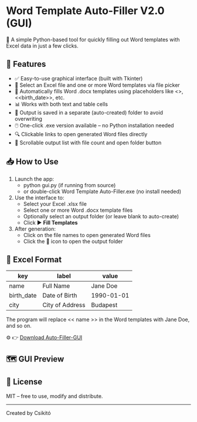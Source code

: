# Word Template Auto-Filler V2.0 (GUI)

📄 A simple Python-based tool for quickly filling out Word templates with Excel data in just a few clicks.

## 🚀 Features

- ✅ Easy-to-use graphical interface (built with Tkinter)
- 📄 Select an Excel file and one or more Word templates via file picker
- 🔁 Automatically fills Word .docx templates using placeholders like <<name>>, <<birth_date>>, etc.
- 📊 Works with both text and table cells
- 📂 Output is saved in a separate (auto-created) folder to avoid overwriting
- 🖱️ One-click .exe version available – no Python installation needed
- 🔍 Clickable links to open generated Word files directly
- 🧭 Scrollable output list with file count and open folder button

## 📥 How to Use

1. Launch the app:
    - python gui.py (if running from source)
    - or double-click Word Template Auto-Filler.exe (no install needed)
2. Use the interface to:
    - Select your Excel .xlsx file
    - Select one or more Word .docx template files
    - Optionally select an output folder (or leave blank to auto-create)
    - Click ▶ **Fill Templates**
3. After generation:
    - Click on the file names to open generated Word files
    - Click the 📂 icon to open the output folder

## 🧩 Excel Format

   | key         | label            | value        |
   |-------------|------------------|--------------|
   | name        | Full Name        | Jane Doe     |
   | birth_date  | Date of Birth    | 1990-01-01   |
   | city        | City of Address  | Budapest     |


The program will replace << name >> in the Word templates with Jane Doe, and so on.

⚙️ 👉 [Download Auto-Filler-GUI](https://github.com/Csikito/mini_word_filler/releases/tag/v2.0)

## 🗺️ GUI Preview

## 📄 License

MIT – free to use, modify and distribute.

---

Created by Csikitó